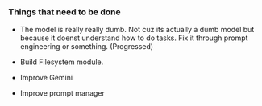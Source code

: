 
### Things that need to be done

+ The model is really really dumb. Not cuz its actually a dumb model but because it doenst understand how to do tasks. Fix it through prompt engineering or something. (Progressed)

+ Build Filesystem module.

+ Improve Gemini

+ Improve prompt manager


